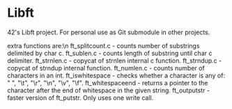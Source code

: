 # Libft
42's Libft project. For personal use as Git submodule in other projects.

extra functions are:\n
ft_splitcount.c - counts number of substrings delimited by char c.
ft_sublen.c - counts length of substring until char c delimiter.
ft_strnlen.c - copycat of strnlen internal c function.
ft_strndup.c - copycat of strndup internal function.
ft_numlen.c - counts number of characters in an int.
ft_iswhitespace - checks whether a character is any of: " ", "\t", "\r", "\n", "\v", "\f".
ft_whitespaceend - returns a pointer to the character after the end of whitespace in the given string.
ft_outputstr - faster version of ft_putstr. Only uses one write call.